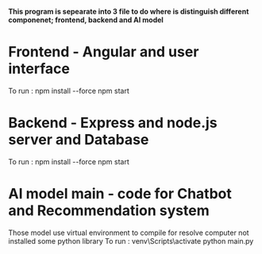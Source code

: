 **This program is sepearate into 3 file to do where is distinguish 
different componenet; frontend, backend and AI model**

# Frontend - Angular and user interface
To run :
npm install --force
npm start

# Backend - Express and node.js server and Database
To run :
npm install --force
npm start

# AI model main - code for Chatbot and Recommendation system
Those model use virtual environment to compile for resolve computer not installed some python library
To run :
venv\Scripts\activate
python main.py
